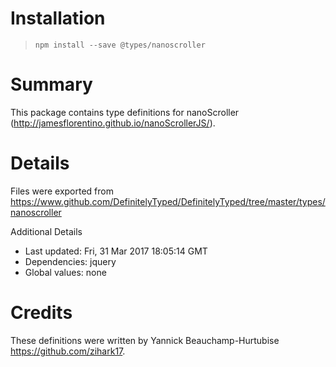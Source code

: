 # Installation
> `npm install --save @types/nanoscroller`

# Summary
This package contains type definitions for nanoScroller (http://jamesflorentino.github.io/nanoScrollerJS/).

# Details
Files were exported from https://www.github.com/DefinitelyTyped/DefinitelyTyped/tree/master/types/nanoscroller

Additional Details
 * Last updated: Fri, 31 Mar 2017 18:05:14 GMT
 * Dependencies: jquery
 * Global values: none

# Credits
These definitions were written by Yannick Beauchamp-Hurtubise <https://github.com/zihark17>.
